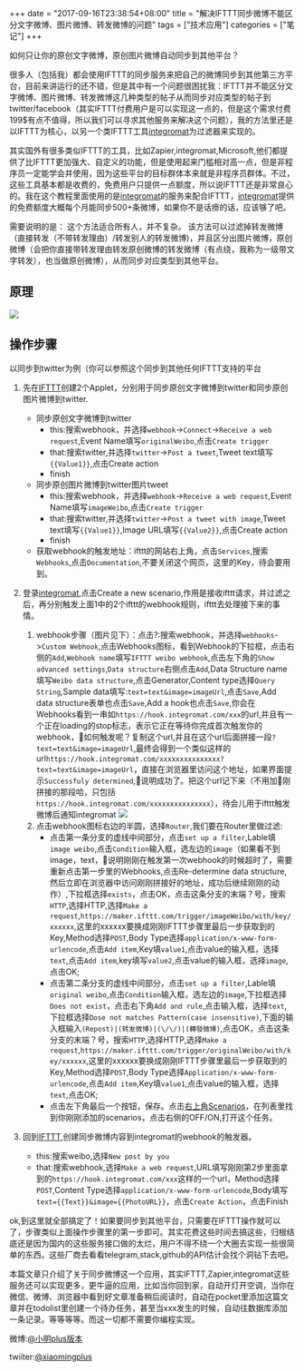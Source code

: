 +++
date = "2017-09-16T23:38:54+08:00"
title = "解决IFTTT同步微博不能区分文字微博、图片微博、转发微博的问题"
tags = ["技术应用"]
categories = ["笔记"]
+++

如何只让你的原创文字微博，原创图片微博自动同步到其他平台？

很多人（包括我）都会使用IFTTT的同步服务来把自己的微博同步到其他第三方平台，目前来讲运行的还不错，但是其中有一个问题很困扰我：IFTTT并不能区分文字微博、图片微博、转发微博这几种类型的帖子从而同步对应类型的帖子到twitter/facebook（其实IFTTT付费用户是可以实现这一点的，但是这个需求付费199$有点不值得，所以我们可以寻求其他服务来解决这个问题），我的方法里还是以IFTTT为核心，以另一个类IFTTT工具[integromat](https://www.integromat.com)为过滤器来实现的。

其实国外有很多类似IFTTT的工具，比如Zapier,integromat,Microsoft,他们都提供了比IFTTT更加强大、自定义的功能，但是使用起来门槛相对高一点，但是非程序员一定能学会并使用，因为这些平台的目标群体本来就是非程序员群体。不过，这些工具基本都是收费的，免费用户只提供一点额度，所以说IFTTT还是非常良心的。我在这个教程里面使用的是[integromat](https://www.integromat.com)的服务来配合IFTTT，[integromat](https://www.integromat.com)提供的免费额度大概每个月能同步500+条微博，如果你不是话痨的话，应该够了吧。

需要说明的是：
这个方法适合所有人，并不复杂。 该方法可以过滤掉转发微博（直接转发（不带转发理由）/转发别人的转发微博)，并且区分出图片微博，原创微博（会把你直接带转发理由转发原创微博的转发微博（有点绕，我称为一级带文字转发），也当做原创微博），从而同步对应类型到其他平台。

## 原理

![](http://ww1.sinaimg.cn/large/006tV6Vmgy1fjlj3j4vcdj30p30o6q4j.jpg)

## 操作步骤

以同步到twitter为例（你可以参照这个同步到其他任何IFTTT支持的平台

1. 先在[IFTTT](https://ifttt.com/create)创建2个Applet，分别用于同步原创文字微博到twitter和同步原创图片微博到twitter. 
    - 同步原创文字微博到twitter
        - this:搜索webhook，并选择```webhook```->```Connect```->```Receive a web request```,Event Name填写```originalWeibo```,点击```Create trigger```
        - that:搜索twitter,并选择```twitter```->```Post a tweet```,Tweet text填写```{{Value1}}```,点击Create action
        - finish
    - 同步原创图片微博到twitter图片tweet
        - this:搜索webhook，并选择```webhook```->```Receive a web request```,Event Name填写```imageWeibo```,点击```Create trigger```
        - that:搜索twitter,并选择```twitter```->```Post a tweet with image```,Tweet text填写```{{Value1}}```,Image URL填写```{{Value2}}```,点击Create action
        - finish
    - 获取webhook的触发地址：ifttt的网站右上角，点击```Services```,搜索```Webhooks```,点击```Documentation```,不要关闭这个网页，这里的Key，待会要用到。

1. 登录[integromat](https://www.integromat.com/en/login),点击Create a new scenario,作用是接收ifttt请求，并过滤之后，再分别触发上面1中的2个ifttt的webhook规则，ifttt去处理接下来的事情。
    1. webhook步骤（图片见下）：点击?:搜索webhook，并选择```webhooks```->```Custom Webhook```,点击Webhooks图标，看到Webhook的下拉框，点击右侧的```Add```,```Webhook name```填写```IFTTT weibo webhook```,点击左下角的```Show advanced settings```,```Data structure```右侧点击```Add```,Data Structure name填写```Weibo data structure```,点击Generator,Content type选择```Query String```,Sample data填写:```text=text&image=imageUrl```,点击```Save```,Add data structure表单也点击```Save```,Add a hook也点击```Save```,你会在Webhooks看到一串如```https://hook.integromat.com/xxx```的url,并且有一个正在loading的stop标志，表示它正在等待你完成首次触发你的webhook，如何触发呢？复制这个url,并且在这个url后面拼接一段```?text=text&image=imageUrl```,最终会得到一个类似这样的url```https://hook.integromat.com/xxxxxxxxxxxxxxx?text=text&image=imageUrl```，直接在浏览器里访问这个地址，如果界面提示```Successfuly determined```,说明成功了。把这个url记下来（不用加刚拼接的那段哈，只包括```https://hook.integromat.com/xxxxxxxxxxxxxxx```），待会儿用于ifttt触发微博后通知integromat
    ![](http://ww1.sinaimg.cn/large/006tV6Vmgy1fjlm9af9taj31g60pddj7.jpg)
    1. 点击webhook图标右边的半圆，选择```Router```,我们要在Router里做过滤:
        - 点击第一条分支的虚线中间部分，点击```set up a filter```,Lable填```image weibo```,点击```Condition```输入框，选左边的```image```（如果看不到image，text，说明刚刚在触发第一次webhook的时候超时了，需要重新点击第一步里的Webhooks,点击Re-determine data structure,然后立即在浏览器中访问刚刚拼接好的地址，成功后继续刚刚的动作）,下拉框选择```exists```，点击OK，点击这条分支的末端？号，搜索```HTTP```,选择HTTP,选择```Make a request```,```https://maker.ifttt.com/trigger/imageWeibo/with/key/xxxxxx```,这里的xxxxxx要换成刚刚IFTTT步骤里最后一步获取到的Key,Method选择```POST```,Body Type选择```application/x-www-form-urlencode```,点击```Add item```,Key填```value1```,点击value的输入框，选择```text```,点击```Add item```,key填写```value2```,点击value的输入框，选择```image```,点击OK;
        - 点击第二条分支的虚线中间部分，点击```set up a filter```,Lable填```original weibo```,点击```Condition```输入框，选左边的```image```,下拉框选择```Does not exist```，点击右下角```Add and rule```,点击输入框，选择```text```,下拉框选择```Dose not matches Pattern(case insensitive)```,下面的输入框输入```(Repost)|(转发微博)|(\/\/)|(轉發微博)```,点击OK，点击这条分支的末端？号，搜索```HTTP```,选择HTTP,选择```Make a request```,```https://maker.ifttt.com/trigger/originalWeibo/with/key/xxxxxx```,这里的xxxxxx要换成刚刚IFTTT步骤里最后一步获取到的Key,Method选择```POST```,Body Type选择```Application/x-www-form-urlencode```,点击```Add item```,Key填```value1```,点击value的输入框，选择```text```,点击OK;
        - 点击左下角最后一个按钮，保存。点击[右上角Scenarios](https://www.integromat.com/scenarios)，在列表里找到你刚刚添加的scenarios，点击右侧的OFF/ON,打开这个任务。

1. 回到[IFTTT](https://ifttt.com/create),创建同步微博内容到integromat的webhook的触发器。

    - this:搜索weibo,选择```New post by you```
    - that:搜索webhook,选择```Make a web request```,URL填写刚刚第2步里面拿到的```https://hook.integromat.com/xxx```这样的一个url，Method选择```POST```,Content Type选择```application/x-www-form-urlencode```,Body填写```text={{Text}}&image={{PhotoURL}}```，点击```Create Action```，点击Finish

ok,到这里就全部搞定了！如果要同步到其他平台，只需要在IFTTT操作就可以了，步骤类似上面操作步骤里的第一步即可。其实花费这些时间去搞这些，归根结底还是因为国内的这些服务接口做的太烂，用户不得不绕一个大圈去实现一些很简单的东西。这些厂商去看看telegram,stack,github的API估计会找个洞钻下去吧。

本篇文章只介绍了关于同步微博这一个应用，其实IFTTT,Zapier,integromat这些服务还可以实现更多，更牛逼的应用，比如当你回到家，自动开灯开空调，当你在微信、微博、浏览器中看到好文章准备稍后阅读时，自动在pocket里添加这篇文章并在todolist里创建一个待办任务，甚至当xxx发生的时候，自动往数据库添加一条记录。等等等等。而这一切都不需要你编程实现。


微博:[@小明plus版本](weibo.com/xiaomingplus)

twiiter:[@xiaomingplus](https://twitter.com/xiaomingplus)

